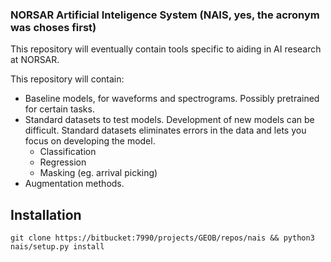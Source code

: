 ### NORSAR Artificial Inteligence System (NAIS, yes, the acronym was choses first)
This repository will eventually contain tools specific to aiding in AI research at NORSAR.

This repository will contain: 
* Baseline models, for waveforms and spectrograms. Possibly pretrained for certain tasks.
* Standard datasets to test models. Development of new models can be difficult. Standard datasets eliminates errors in the data and lets you focus on developing the model. 
  * Classification
  * Regression
  * Masking (eg. arrival picking)
* Augmentation methods.

## Installation
``git clone https://bitbucket:7990/projects/GEOB/repos/nais && python3 nais/setup.py install``